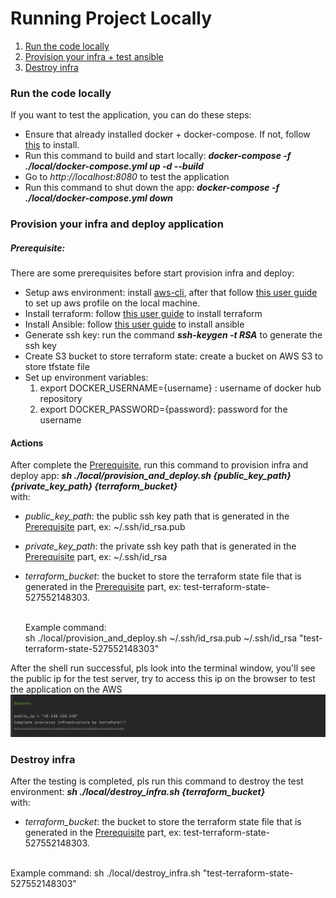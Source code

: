 # Running Project Locally

1. [Run the code locally](#run-the-code-locally)
2. [Provision your infra + test ansible](#provision-your-infra-and-deploy-application)
3. [Destroy infra](#destroy-infra)


### Run the code locally

If you want to test the application, you can do these steps:

- Ensure that already installed docker + docker-compose. If not, follow [this](https://docs.docker.com/compose/install/) to install.
- Run this command to build and start locally: _**docker-compose -f ./local/docker-compose.yml up  -d --build**_
- Go to _http://localhost:8080_ to test the application
- Run this command to shut down the app: **_docker-compose -f ./local/docker-compose.yml down_**

### Provision your infra and deploy application

##### Prerequisite:

There are some prerequisites before start provision infra and deploy:
- Setup aws environment: install [aws-cli](#https://docs.aws.amazon.com/cli/latest/userguide/getting-started-install.html), after that follow [this user guide](#https://docs.aws.amazon.com/cli/latest/userguide/getting-started-quickstart.html) to set up aws profile on the local machine.
- Install terraform: follow [this user guide](#https://developer.hashicorp.com/terraform/tutorials/aws-get-started/install-cli) to install terraform
- Install Ansible: follow [this user guide](#https://docs.ansible.com/ansible/latest/installation_guide/intro_installation.html) to install ansible
- Generate ssh key: run the command **_ssh-keygen -t RSA_** to generate the ssh key
- Create S3 bucket to store terraform state: create a bucket on AWS S3 to store tfstate file
- Set up environment variables:
  1. export DOCKER_USERNAME={username} : username of docker hub repository
  2. export DOCKER_PASSWORD={password}: password for the username
  
#### Actions

After complete the [Prerequisite](#prerequisite), run this command to provision infra and deploy app: _**sh ./local/provision_and_deploy.sh {public_key_path} {private_key_path} {terraform_bucket}**_
</br>
with:
- _public_key_path_: the public ssh key path that is generated in the [Prerequisite](#prerequisite) part, ex: ~/.ssh/id_rsa.pub 
- _private_key_path_: the private ssh key path that is generated in the [Prerequisite](#prerequisite) part, ex: ~/.ssh/id_rsa
- _terraform_bucket_: the bucket to store the terraform state file that is generated in the [Prerequisite](#prerequisite) part, ex: test-terraform-state-527552148303.</br></br>
 
   Example command:</br> sh ./local/provision_and_deploy.sh ~/.ssh/id_rsa.pub ~/.ssh/id_rsa "test-terraform-state-527552148303"

After the shell run successful, pls look into the terminal window, you'll see the public ip for the test server, try to access this ip on the browser to test the application on the AWS
![alt text](./terminal_successful.png)

### Destroy infra

After the testing is completed, pls run this command to destroy the test environment: **_sh ./local/destroy_infra.sh {terraform_bucket}_**</br> 
with:</br>

- _terraform_bucket_: the bucket to store the terraform state file that is generated in the [Prerequisite](#prerequisite) part, ex: test-terraform-state-527552148303.</br></br>

Example command:  sh ./local/destroy_infra.sh "test-terraform-state-527552148303" 